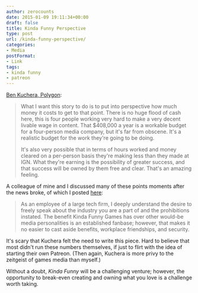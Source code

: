```yaml
---
author: zerocounts
date: 2015-01-09 19:11:34+00:00
draft: false
title: Kinda Funny Perspective
type: post
url: /kinda-funny-perspective/
categories:
- Media
postFormat:
- Link
tags:
- kinda funny
- patreon
---
```


[Ben Kuchera, Polygon](http://www.polygon.com/2015/1/9/7520193/ign-greg-miller-indie):


<blockquote>What I want this story to do is to put into perspective how much money it costs to get to that point. There is no huge flood of cash here, this is four people working very hard to make a very decent livable wage in content. That $408,000 a year is a workable budget for a four-person media company, but it's far from obscene. It's a realistic budget for the work they're going to be doing.

It's also very possible that in terms of hours worked and money cleared on a per-person basis they're making less than they made at IGN. What they're earning is the possibility of greater success, and that success will be owned by them free and clear. That's an amazing feeling.</blockquote>


A colleague of mine and I discussed many of these points moments after the news broke, of which I posted [here](https://www.zerocounts.net/2015/01/05/greg-miller-colin-moriarty-nick-scarpino-and-tim-gettys-quit-ign/):


<blockquote>As an employee of a large tech firm, I deeply understand the desire to freely speak about the industry you are a part of and the prohibitions instated. The benefit Kinda Funny Games has over other would-be media personalities is an established fanbase; however, that makes it no easier to cast aside benefits, workplace friendships, and security.</blockquote>


It's scary that Kuchera felt the need to write this piece. Hard to believe that most didn't run these numbers themselves, if just to flirt with the idea of starting their own Patreon. (Then again, Kuchera is more privy to the zeitgeist of games media than myself.)

Without a doubt, _Kinda Funny_ will be a challenging venture; however, the opportunity to break-even creating and owning what you love is a challenge worth taking.
